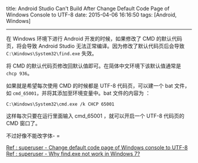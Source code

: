 title: Android Studio Can't Build After Change Default Code Page of Windows Console to UTF-8
date: 2015-04-06 16:16:50
tags: [Android, Windows]

---

在 Windows 环境下进行 Android 开发的时候，如果修改了 CMD 的默认代码页，将会导致 Android Studio 无法正常编译。因为修改了默认代码页后会导致 `C:\Windows\System32\find.exe` 失效。

将 CMD 的默认代码页修改回默认值即可。在简体中文环境下该默认值通常是 `chcp 936`。

如果就是希望每次使用 CMD 的时候都是 UTF-8 代码页，可以建一个 bat 文件，如 `cmd_65001`，并将其添加至环境变量中。bat 文件的内容为 ：

	C:\Windows\System32\cmd.exe /k CHCP 65001

这样每次只要在运行里面输入 cmd_65001 ，就可以开启一个 UTF-8 代码页的 CMD 窗口了。

不过好像不能改字体- =


[Ref : superuser - Change default code page of Windows console to UTF-8](http://superuser.com/questions/269818/change-default-code-page-of-windows-console-to-utf-8)
[Ref : superuser - Why find.exe not work in Windows 7?](http://superuser.com/questions/176737/why-find-exe-not-work-in-windows-7)